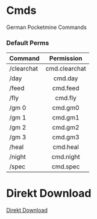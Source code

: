 # Cmds
German Pocketmine Commands

### Default Perms
| Command       | Permission    |
| ------------- |:-------------:|
| /clearchat    | cmd.clearchat |
| /day          | cmd.day       |
| /feed         | cmd.feed      |
| /fly          | cmd.fly       |
| /gm 0         | cmd.gm0       |
| /gm 1         | cmd.gm1       |
| /gm 2         | cmd.gm2       |
| /gm 3         | cmd.gm3       |
| /heal         | cmd.heal      |
| /night        | cmd.night     |
| /spec         | cmd.spec      |

# Direkt Download
[Direkt Download](https://poggit.pmmp.io/r/118383/Cmds_dev-1.phar)
